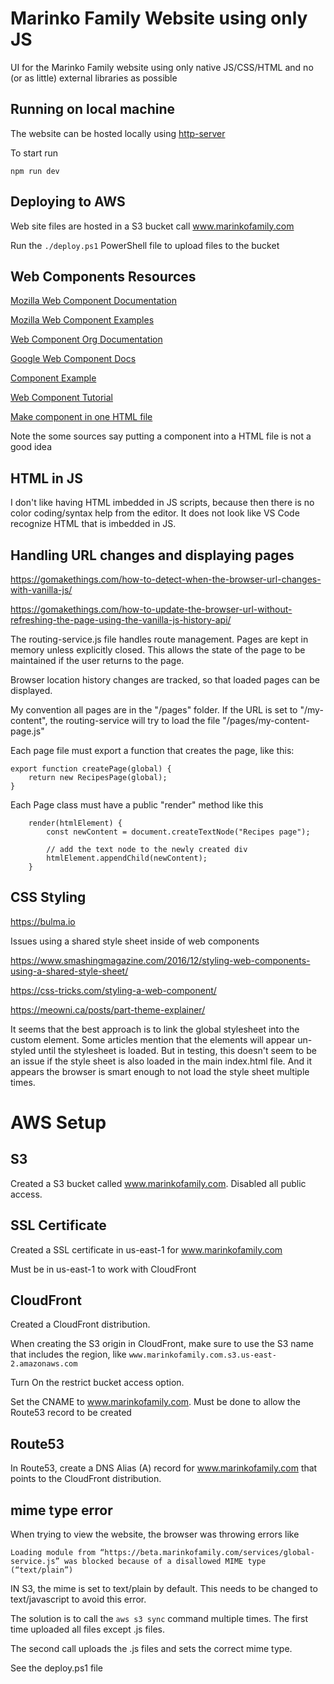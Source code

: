 # Marinko Family Website using only JS

UI for the Marinko Family website using only native JS/CSS/HTML and no (or as little) external libraries as possible

## Running on local machine

The website can be hosted locally using [http-server](https://www.npmjs.com/package/http-server)

To start run

```npm run dev```


## Deploying to AWS

Web site files are hosted in a S3 bucket call www.marinkofamily.com

Run the `./deploy.ps1` PowerShell file to upload files to the bucket


## Web Components Resources

[Mozilla Web Component Documentation](https://developer.mozilla.org/en-US/docs/Web/Web_Components)

[Mozilla Web Component Examples](https://github.com/mdn/web-components-examples)

[Web Component Org Documentation](https://www.webcomponents.org/introduction)

[Google Web Component Docs](https://developers.google.com/web/fundamentals/web-components/customelements)

[Component Example](https://webcomponents.dev/edit/tgikBxxcjvhia7ZjRvxG/src/index.js)

[Web Component Tutorial](https://www.thinktecture.com/en/web-components/native-web-components-without-framework/)

[Make component in one HTML file](https://ckeditor.com/blog/implementing-single-file-web-components/)

Note the some sources say putting a component into a HTML file is not a good idea

## HTML in JS

I don't like having HTML imbedded in JS scripts, because then there is no color coding/syntax help from the editor.
It does not look like VS Code recognize HTML that is imbedded in JS.

## Handling URL changes and displaying pages

https://gomakethings.com/how-to-detect-when-the-browser-url-changes-with-vanilla-js/

https://gomakethings.com/how-to-update-the-browser-url-without-refreshing-the-page-using-the-vanilla-js-history-api/

The routing-service.js file handles route management.  Pages are kept in memory unless explicitly closed.  This allows the state of the page to be maintained if the user returns to the page.

Browser location history changes are tracked, so that loaded pages can be displayed.

My convention all pages are in the "/pages" folder.  If the URL is set to "/my-content", the routing-service will try to load the file "/pages/my-content-page.js"

Each page file must export a function that creates the page, like this:

```
export function createPage(global) {
    return new RecipesPage(global);
}
```

Each Page class must have a public "render" method like this

```
    render(htmlElement) {
        const newContent = document.createTextNode("Recipes page");

        // add the text node to the newly created div
        htmlElement.appendChild(newContent);
    }
```

## CSS Styling

https://bulma.io

Issues using a shared style sheet inside of web components

https://www.smashingmagazine.com/2016/12/styling-web-components-using-a-shared-style-sheet/

https://css-tricks.com/styling-a-web-component/

https://meowni.ca/posts/part-theme-explainer/

It seems that the best approach is to link the global stylesheet into the custom element.  Some articles mention that the elements will appear un-styled until the stylesheet is loaded.  But in testing, this doesn't seem to be an issue if the style sheet is also loaded in the main index.html file.  And it appears the browser is smart enough to not load the style sheet multiple times.

# AWS Setup

## S3 
Created a S3 bucket called www.marinkofamily.com.  Disabled all public access.

## SSL Certificate

Created a SSL certificate in us-east-1 for www.marinkofamily.com

Must be in us-east-1 to work with CloudFront

## CloudFront

Created a CloudFront distribution.

When creating the S3 origin in CloudFront, make sure to use the S3 name that includes the region, like `www.marinkofamily.com.s3.us-east-2.amazonaws.com`

Turn On the restrict bucket access option.

Set the CNAME to www.marinkofamily.com.  Must be done to allow the Route53 record to be created

## Route53

In Route53, create a DNS Alias (A) record for www.marinkofamily.com that points to the CloudFront distribution.

## mime type error

When trying to view the website, the browser was throwing errors like

```Loading module from “https://beta.marinkofamily.com/services/global-service.js” was blocked because of a disallowed MIME type (“text/plain”)```

IN S3, the mime is set to text/plain by default.  This needs to be changed to text/javascript to avoid this error.

The solution is to call the `aws s3 sync` command multiple times.  The first time uploaded all files except .js files.

The second call uploads the .js files and sets the correct mime type.

See the deploy.ps1 file
